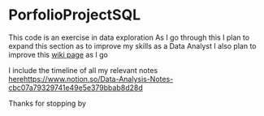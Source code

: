 # PorfolioProjectSQL

This code is an exercise in data exploration
As I go through this I plan to expand this section as to improve my skills as a Data Analyst
I also plan to improve this [wiki page](https://www.notion.so/b3805eb202744a2cb81092f487e1b669?v=e6b15566148741f8b3a570ff966a89d3) as I go

I include the timeline of all my relevant notes [here](https://www.notion.so/Data-Analysis-Notes-cbc07a79329741e49e5e379bbab8d28d)https://www.notion.so/Data-Analysis-Notes-cbc07a79329741e49e5e379bbab8d28d



Thanks for stopping by

